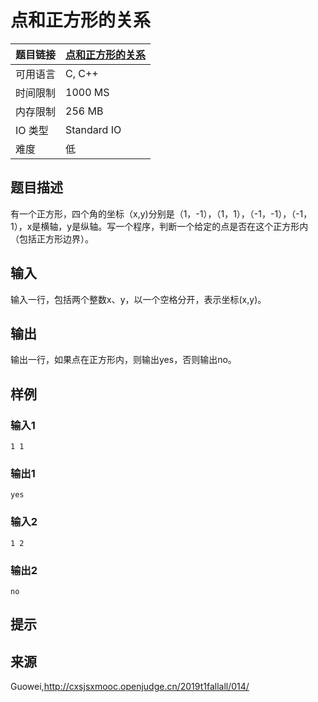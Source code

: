 # 点和正方形的关系

| 题目链接 | [点和正方形的关系](http://xmuoj.com/problem/GW014) |
| --- | --- |
| 可用语言 | C, C++ |
| 时间限制 | 1000 MS |
| 内存限制 | 256 MB |
| IO 类型 | Standard IO |
| 难度 | 低 |

## 题目描述

<p>有一个正方形，四个角的坐标（x,y)分别是（1，-1），（1，1），（-1，-1），（-1，1），x是横轴，y是纵轴。写一个程序，判断一个给定的点是否在这个正方形内（包括正方形边界）。</p>

## 输入

<p>输入一行，包括两个整数x、y，以一个空格分开，表示坐标(x,y)。</p>

## 输出

<p>输出一行，如果点在正方形内，则输出yes，否则输出no。</p>

## 样例

### 输入1

```
1 1
```

### 输出1

```
yes
```

### 输入2

```
1 2
```

### 输出2

```
no
```

## 提示

<p></p>

## 来源

Guowei,http://cxsjsxmooc.openjudge.cn/2019t1fallall/014/

